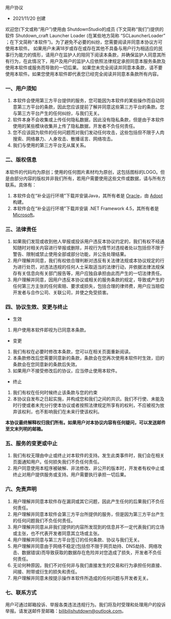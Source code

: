 用户协议
* 2021/11/20 创建

欢迎您(下文或称“用户”)使用由 ShutdownStudio的成员 (下文简称“我们”)提供的软件 Shutdown_craft Launcher Loader (在某些地方简称 “SCLauncherLoader” ；在下文简称“本软件”)。为了避免不必要的纠纷，您需要阅读并同意本协议方可使用本软件。
如果用户未满18岁或存在或存在其他不具备与用户行为相适应的民事行为能力的情形，请用户在监护人的陪同下阅读本条款，并确保监护人同意其所有行为，在此情况下，用户及用户的监护人应依照法律规定承担同意本服务条款及使用本软件或服务而导致的一切后果。
如果您未完全阅读并同意本条款，请不要使用本软件。如果您使用本软件即代表您已经完全阅读并同意本条款所有内容。

### 一、用户须知
1. 本软件会使用第三方平台提供的服务，您可能因为本软件的某些操作而自动同意第三方平台的条款，因此您应该提前了解并同意这些第三方平台的条款。您与第三方平台产生的任何纠纷，与我们无关。
2. 软件本身不会收集或上传任何隐私数据，因此没有隐私条款，但是由于本软件使用的某些模块收集并上传了隐私数据，开发者不负任何责任。
3. 您不应该因为软件的任何问题而对我们发动任何攻击，这些包括但不限于人肉搜索、网络暴力、人身攻击、散播谣言、网络攻击。
4. 我们与使用的第三方平台无从属关系。


### 二、版权信息
本软件的代码均为原创；使用的任何图片素材均为原创，这包括图标的LOGO。但是由部分内容的版权并非我们所有，若用户需要使用这些文件或数据，请与所有方联系。具体有：
1. 本软件会在“补全运行环境”下载并安装Java，其所有者是 [Oracle](https://www.oracle.com/)，由 [Adopt](https://adoptopenjdk.net/) 构建。
2. 本软件会在“补全运行环境”下载并安装 .NET Framework 4.5，其所有者是 [Microsoft](https://www.microsoft.com)。


### 三、法律责任
1. 如果我们发现或收到他人举报或投诉用户违反本协议约定的，我们有权不经通知随时对相关内容进行举报或删除，并视行为情节对违规者处以包括但不限于警告、限制或禁止使用全部或部分功能，并公告处理结果。
2. 用户理解并同意，我们有权依合理判断对违反有关法律法规或本协议规定的行为进行处罚，对违法违规的任何人士采取适当的法律行动，并依据法律法规保存有关信息向有关部门报告等，用户应独自承担由此而产生的一切法律责任。
3. 用户理解并同意，因用户违反本协议或相关的服务条款的规定，导致或产生的任何第三方主张的任何索赔、要求或损失，包括合理的律师费，用户应当赔偿开发者与合作公司、关联公司，并使之免受损害。


### 四、协议生效、变更与终止
- 生效
1. 用户使用本软件即视为已同意本条款。

- 变更
1. 我们有权在必要时修改本条款，您可以在相关页面重新阅读。
2. 本条款修改后您需要同意新的条款，条款会在您再次使用本软件时生效，旧的条款会在您同意新的条款后失效。
3. 如果用户不接受修改后的协议，应当停止使用本软件。

- 终止
1. 我们有权在任何时候终止该条款与您的约束
2. 本协议自发布之日起实施，并构成您和我们之间的共识。我们不行使、未能及时行使或者未充分行使本协议或者按照法律规定所享有的权利，不应被视为放弃该权利，也不影响我们在未来行使该权利。

 **本协议最终解释权归我们所有。如果用户对本协议内容有任何疑问，可以发送邮件至文末列明的邮箱。** 


### 五、服务的变更或中止
1. 我们有权无理由中止或终止对本软件的支持。发生此类事件时，我们会在相关页面通知用户。任何损失我们不负任何责任。
2. 用户同意使用本程序被破解、非法修改、非公开的版本时，开发者有权中止或终止对用户提供服务或支持。用户需要执行承担一切后果。


### 六、免责声明
1. 用户理解并同意本软件存在漏洞或其它问题，因此产生任何的后果我们不负任何责任。
2. 用户理解并同意本软件会第三方平台所提供的服务，但是因为第三方平台产生的任何问题我们不负任何责任。
3. 用户理解并同意从非我们提供的内容所发现到的信息并不一定代表我们的立场或主张，也不代表开发者同意其立场或主张。
4. 用户理解并同意与第三方平台签订的任何条款、协议与我们无关。
5. 用户理解并同意由于网络不稳定(包括但不限于网页劫持、DNS劫持、网络攻击、数据错误)而导致获取的数据存在危险并对您造成了损失，开发者不负任何责任。
6. 无论何种原因，我们不对任何非与我们直接发生的交易和行为承担任何直接、间接、附带或衍生的损失和责任。
7. 用户理解并同意未按提示操作本软件所造成的任何问题与开发者无关。


### 七、联系方式
用户可通过邮箱投诉、举报各类违法违规行为。我们将及时受理和处理用户的投诉举报。请发送邮件至邮箱：bilibilishutdown@outlook.com。